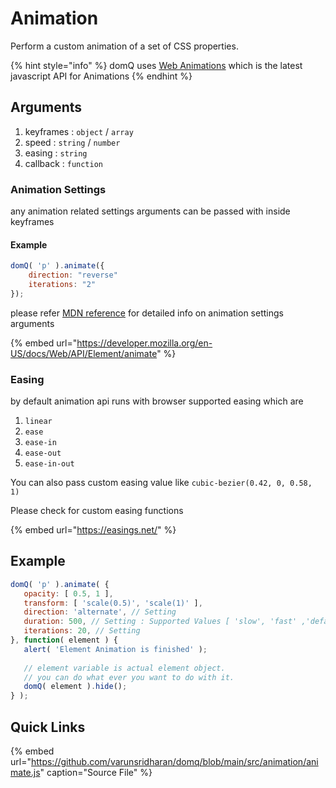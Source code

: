# Animation

Perform a custom animation of a set of CSS properties.

{% hint style="info" %}
domQ uses [Web Animations](https://github.com/web-animations/web-animations-js) which is the latest javascript API for Animations
{% endhint %}

## Arguments

1. keyframes : `object` / `array`
2. speed : `string` / `number`
3. easing : `string`
4. callback : `function`

### Animation Settings

any animation related settings arguments can be passed with inside keyframes 

#### Example

```javascript
domQ( 'p' ).animate({
    direction: "reverse"
    iterations: "2"
});
```

please refer  [MDN reference](https://developer.mozilla.org/en-US/docs/Web/API/Element/animate) for detailed info on animation settings arguments

{% embed url="https://developer.mozilla.org/en-US/docs/Web/API/Element/animate" %}

### Easing

by default animation api runs with browser supported easing which are

1. `linear`
2. `ease`
3. `ease-in`
4. `ease-out`
5. `ease-in-out`

You can also pass custom easing value like  `cubic-bezier(0.42, 0, 0.58, 1)`

Please check for custom easing functions

{% embed url="https://easings.net/" %}

## Example

```javascript
domQ( 'p' ).animate( {
   opacity: [ 0.5, 1 ],
   transform: [ 'scale(0.5)', 'scale(1)' ],
   direction: 'alternate', // Setting
   duration: 500, // Setting : Supported Values [ 'slow', 'fast' ,'default' ]
   iterations: 20, // Setting
}, function( element ) {
   alert( 'Element Animation is finished' );
   
   // element variable is actual element object. 
   // you can do what ever you want to do with it.
   domQ( element ).hide(); 
} );
```

## Quick Links

{% embed url="https://github.com/varunsridharan/domq/blob/main/src/animation/animate.js" caption="Source File" %}

